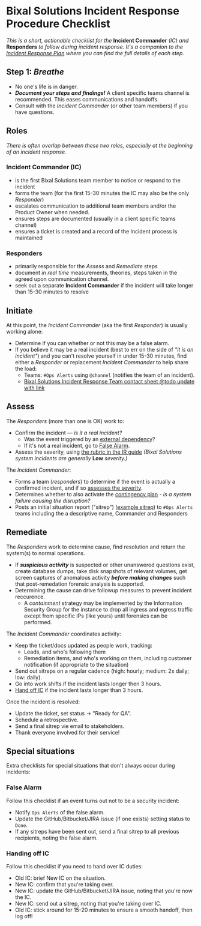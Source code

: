 # Bixal Solutions Incident Response Procedure Checklist

*This is a short, actionable checklist for the* **Incident Commander** *(IC) and* **Responders** *to follow during incident response. It's a companion to the [Incident Response Plan](incident-response-plan.md) where you can find the full details of each step.*

## Step 1: *Breathe*

* No one's life is in danger.
* ***Document your steps and findings!*** A client specific teams channel is recommended. This eases communications and handoffs.
* Consult with the *Incident Commander* (or other team members) if you have questions.

## Roles

*There is often overlap between these two roles, especially at the beginning of an incident response.*

### Incident Commander (IC)

* is the first Bixal Solutions team member to notice or respond to the incident
* forms the team (for the first 15-30 minutes the IC may also be the only *Responder*)
* escalates communication to additional team members and/or the Product Owner when needed.
* ensures steps are documented (usually in a client specific teams channel)
* ensures a ticket is created and a record of the Incident process is maintained

### **Responders**

* primarily responsible for the *Assess* and *Remediate* steps
* document *in real time* measurements, theories, steps taken in the agreed upon communication channel.
* seek out a separate **Incident Commander** if the incident will take longer than 15-30 minutes to resolve

## Initiate

At this point, the *Incident Commander* (aka the first *Responder*) is usually working alone:

* Determine if you can whether or not this may be a false alarm.
* If you believe it may be a real incident (best to err on the side of *"it is an incident"*) and you can't resolve yourself in under 15-30 minutes, find either a *Responder* or replacement *Incident Commander* to help share the load:
  * Teams: `#Ops Alerts` using `@channel` (notifies the team of an incident).
  * [Bixal Solutions Incident Response Team contact sheet @todo update with link]()

## Assess

The *Responders* (more than one is OK) work to:

* Confirm the incident — *is it a real incident?*
  * Was the event triggered by an [external dependency](contingency-plan.md#external-dependencies)?
  * If it's not a real incident, go to [False Alarm](#false-alarm).
* Assess the severity, using [the rubric in the IR guide](incident-response-plan.md#incident-severities) *(Bixal Solutions system incidents are generally* **Low** *severity.)*

The *Incident Commander*:

* Forms a team (*responders*) to determine if the event is actually a confirmed incident, and if so [assesses the severity](incident-response-plan.md#incident-severities).
* Determines whether to also activate the [contingency plan](contingency-plan.md) - *is a system failure causing the disruption?*
* Posts an initial situation report ("sitrep") ([example sitrep](incident-response-plan.md#assess)) to `#Ops Alerts` teams including the a descriptive name, Commander and Responders

## Remediate

The *Responders* work to determine cause, find resolution and return the system(s) to normal operations.

* If ***suspicious activity*** is suspected or other unanswered questions exist, create database dumps, take disk snapshots of relevant volumes, get screen captures of anomalous activity ***before making changes*** such that post-remedation forensic analysis is supported.
* Determining the cause can drive followup measures to prevent incident reccurence.
  * A *containment* strategy may be implemented by the Information Security Group for the instance to drop all ingress and egress traffic except from specific IPs (like yours) until forensics can be performed.

The *Incident Commander* coordinates activity:

* Keep the ticket/docs updated as people work, tracking:
  * Leads, and who's following them
  * Remediation items, and who's working on them, including customer notification (if appropriate to the situation)
* Send out sitreps on a regular cadence (high: hourly; medium: 2x daily; low: daily).
* Go into work shifts if the incident lasts longer then 3 hours.
* [Hand off IC](#handing-off-ic) if the incident lasts longer than 3 hours.

Once the incident is resolved:

* Update the ticket, set status → "Ready for QA".
* Schedule a retrospective.
* Send a final sitrep vie email to stakeholders.
* Thank everyone involved for their service!

## Special situations

Extra checklists for special situations that don't always occur during incidents:

### False Alarm

Follow this checklist if an event turns out not to be a security incident:

* Notify `Ops Alerts` of the false alarm.
* Update the GitHub/Bitbucket/JIRA issue (if one exists) setting status to `Done`.
* If any sitreps have been sent out, send a final sitrep to all previous recipients, noting the false alarm.

### Handing off IC

Follow this checklist if you need to hand over IC duties:

* Old IC: brief New IC on the situation.
* New IC: confirm that you're taking over.
* New IC: update the GitHub/Bitbucket/JIRA issue, noting that you're now the IC.
* New IC: send out a sitrep, noting that you're taking over IC.
* Old IC: stick around for 15-20 minutes to ensure a smooth handoff, then log off!
